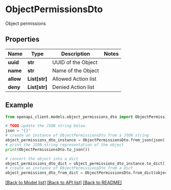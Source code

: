 # ObjectPermissionsDto

Object permissions

## Properties

Name | Type | Description | Notes
------------ | ------------- | ------------- | -------------
**uuid** | **str** | UUID of the Object | 
**name** | **str** | Name of the Object | 
**allow** | **List[str]** | Allowed Action list | 
**deny** | **List[str]** | Denied Action list | 

## Example

```python
from openapi_client.models.object_permissions_dto import ObjectPermissionsDto

# TODO update the JSON string below
json = "{}"
# create an instance of ObjectPermissionsDto from a JSON string
object_permissions_dto_instance = ObjectPermissionsDto.from_json(json)
# print the JSON string representation of the object
print(ObjectPermissionsDto.to_json())

# convert the object into a dict
object_permissions_dto_dict = object_permissions_dto_instance.to_dict()
# create an instance of ObjectPermissionsDto from a dict
object_permissions_dto_from_dict = ObjectPermissionsDto.from_dict(object_permissions_dto_dict)
```
[[Back to Model list]](../README.md#documentation-for-models) [[Back to API list]](../README.md#documentation-for-api-endpoints) [[Back to README]](../README.md)


